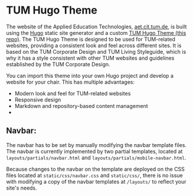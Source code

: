 
# TUM Hugo Theme
The website of the Applied Education Technologies, [aet.cit.tum.de](https://aet.cit.tum.de/), is built using the [Hugo](https://gohugo.io/) static site generator and a custom [TUM Hugo Theme (this repo)](/).
The TUM Hugo Theme is designed to be used for TUM-related websites, providing a consistent look and feel across different sites.
It is based on the TUM Corporate Design and TUM Living Styleguide, which is why it has a style consistent with other TUM websites and guidelines established by the TUM Corporate Design.

You can import this theme into your own Hugo project and develop a website for your chair.
This has multiple advantages:
- Modern look and feel for TUM-related websites
- Responsive design
- Markdown and repository-based content management
- 

## Navbar:
The navbar has to be set by manually modifying the navbar template files.
The navbar is currently implemented by two partial templates, located at `layouts/partials/navbar.html` and `layouts/partials/mobile-navbar.html`.

Because changes to the navbar on the template are deployed on the CSS files located at `static/css/navbar.css` and `static/css/`, there is no issue with modifying a copy of the navbar templates at `/layouts/` to reflect your site's needs.
